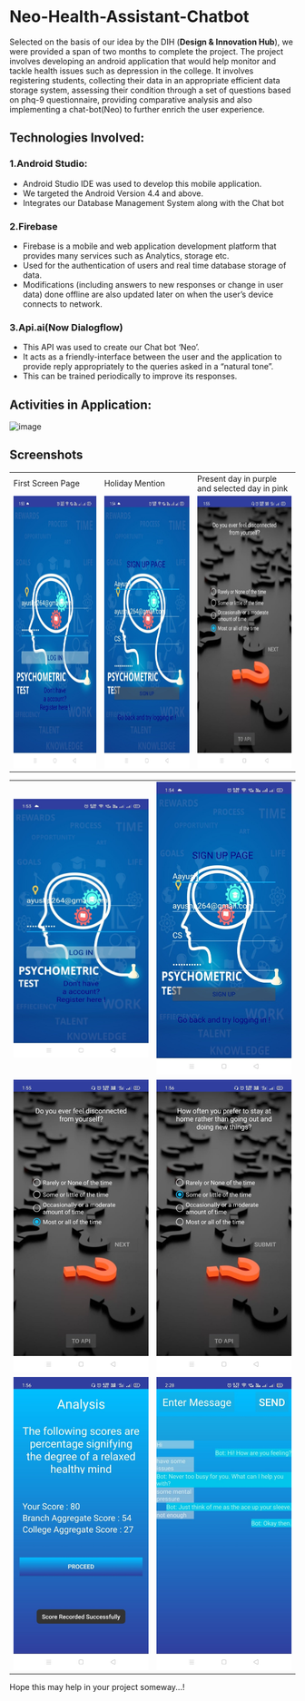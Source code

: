 # Neo-Health-Assistant-Chatbot

Selected on the basis of our idea by the DIH (**Design & Innovation Hub**), we were provided a span of two months to complete the project.
The project involves developing an android application that would help monitor and tackle health issues such as depression in the college. It involves registering students, collecting their data in an appropriate efficient data storage system, assessing their condition through a set of questions based on phq-9 questionnaire, providing comparative analysis and also implementing a chat-bot(Neo) to further enrich the user experience.

## Technologies Involved:

### 1.**Android Studio**:
  - Android Studio IDE was used to develop this mobile application.
  - We targeted the Android Version 4.4 and above.
  - Integrates our Database Management System along with the Chat bot

### 2.**Firebase**
  - Firebase is a mobile and web application development platform that provides many services such as Analytics, storage etc.
  - Used for the authentication of users and real time database storage of data.
  - Modifications (including answers to new responses or change in user data) done offline are also updated later on when the user’s           device connects to network.

### 3.**Api.ai(Now Dialogflow)**
  - This API was used to create our Chat bot ‘Neo’. 
  - It acts as a friendly-interface between the user and the application to provide reply appropriately to the queries asked in a “natural     tone”.
  - This can be trained periodically to improve its responses. 


## Activities in Application:
![image](https://user-images.githubusercontent.com/27979116/44275678-0a1dfe80-a263-11e8-9c2c-e69bc6e8f81f.png)

## Screenshots

<table>
  <tr>
    <td>First Screen Page</td>
     <td>Holiday Mention</td>
     <td>Present day in purple and selected day in pink</td>
  </tr>
  <tr>
    <td><img src="Demo_look/Web_look_1.jpg" width=270 height=480></td>
    <td><img src="Demo_look/Web_look_2.jpg" width=270 height=480></td>
    <td><img src="Demo_look/Web_look_3.jpg" width=270 height=480></td>
  </tr>
 </table>


<table>
  
  <tr>
    <td><img src="Demo_look/Web_look_1.jpg" width="400"></td>
    <td><img src="Demo_look/Web_look_2.jpg" width="400"></td>
  </tr>
  
  <tr>
    <td><img src="Demo_look/Web_look_3.jpg" width="400"></td>
    <td><img src="Demo_look/Web_look_4.jpg" width="400"></td>
  </tr>
    
  
  <tr>
    <td><img src="Demo_look/Web_look_5.jpg" width="400"></td>
    <td><img src="Demo_look/Web_look_6.jpg" width="400"></td>
  </tr>
  
</table>

Hope this may help in your project someway...!

### 
